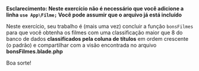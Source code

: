 **Esclarecimento: Neste exercício não é necessário que você adicione a linha `use App\Filme;` Você pode assumir que o arquivo já está incluído**

Neste exercício, seu trabalho é (mais uma vez) concluir a função `bonsFilmes` para que você obtenha os filmes com uma classificação maior que 8 do banco de dados **classificados pela coluna de títulos** em ordem crescente (o padrão) e compartilhar com a visão encontrada no arquivo **bonsFilmes.blade.php**

Boa sorte!